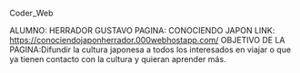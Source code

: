 Coder_Web

ALUMNO: HERRADOR GUSTAVO
PAGINA: CONOCIENDO JAPON
LINK: https://conociendojaponherrador.000webhostapp.com/
OBJETIVO DE LA PAGINA:Difundir la cultura japonesa a todos los interesados en viajar o que ya tienen contacto con la cultura y quieran aprender más.
